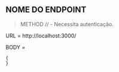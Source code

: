 ## NOME DO ENDPOINT
> METHOD
// - Necessita autenticação.

URL = http://localhost:3000/

BODY =
```
{
}
```